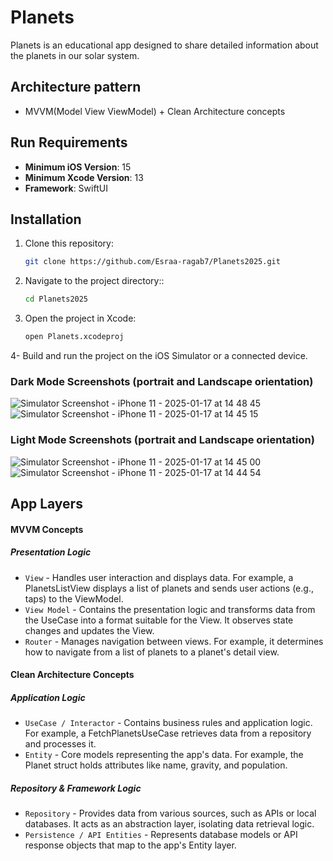# Planets
Planets is an educational app designed to share detailed information about the planets in our solar system. 

## Architecture pattern
* MVVM(Model View ViewModel) + Clean Architecture concepts

## Run Requirements
- **Minimum iOS Version**: 15
- **Minimum Xcode Version**: 13
- **Framework**: SwiftUI

## Installation 
1. Clone this repository:
   ```bash
   git clone https://github.com/Esraa-ragab7/Planets2025.git
   
2. Navigate to the project directory::
   ```bash
   cd Planets2025

3. Open the project in Xcode:
   ```bash
   open Planets.xcodeproj
   
4- Build and run the project on the iOS Simulator or a connected device.


### Dark Mode Screenshots (portrait and Landscape orientation)
![Simulator Screenshot - iPhone 11 - 2025-01-17 at 14 48 45](https://github.com/user-attachments/assets/f7417705-4702-4ebc-8d0a-8205ba4756c7)
![Simulator Screenshot - iPhone 11 - 2025-01-17 at 14 45 15](https://github.com/user-attachments/assets/41d02de4-b131-4c5c-b5ed-86a05543ac74)


### Light Mode Screenshots (portrait and Landscape orientation)
![Simulator Screenshot - iPhone 11 - 2025-01-17 at 14 45 00](https://github.com/user-attachments/assets/7b7d3418-5dfa-4311-affc-3ef5808f496b)
![Simulator Screenshot - iPhone 11 - 2025-01-17 at 14 44 54](https://github.com/user-attachments/assets/28ffc00b-fdcc-401a-93c7-7b695228f7d2)




## App Layers

#### MVVM Concepts
##### Presentation Logic
* `View` - Handles user interaction and displays data. For example, a PlanetsListView displays a list of planets and sends user actions (e.g., taps) to the ViewModel.
* `View Model` - Contains the presentation logic and transforms data from the UseCase into a format suitable for the View. It observes state changes and updates the View.
* `Router` - Manages navigation between views. For example, it determines how to navigate from a list of planets to a planet's detail view.

#### Clean Architecture Concepts
##### Application Logic

* `UseCase / Interactor` - Contains business rules and application logic. For example, a FetchPlanetsUseCase retrieves data from a repository and processes it.
* `Entity` - Core models representing the app's data. For example, the Planet struct holds attributes like name, gravity, and population.

##### Repository & Framework Logic

* `Repository` - Provides data from various sources, such as APIs or local databases. It acts as an abstraction layer, isolating data retrieval logic.
* `Persistence / API Entities` - Represents database models or API response objects that map to the app's Entity layer.
